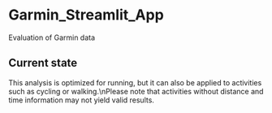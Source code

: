 # Garmin_Streamlit_App
Evaluation of Garmin data

## Current state
This analysis is optimized for running, but it can also be applied to activities such as cycling or walking.\nPlease note that activities without distance and time information may not yield valid results.
